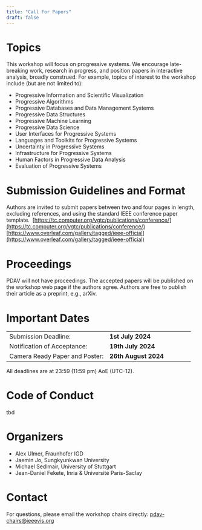 ```yaml
---
title: "Call For Papers"
draft: false
---
```


# Topics<a id="topics"></a>

This workshop will focus on progressive systems. We encourage late-breaking work, research in progress, and position papers in interactive analysis, broadly construed. For example, topics of interest to the workshop include (but are not limited to):

- Progressive Information and Scientific Visualization
- Progressive Algorithms
- Progressive Databases and Data Management Systems
- Progressive Data Structures
- Progressive Machine Learning
- Progressive Data Science
- User Interfaces for Progressive Systems
- Languages and Toolkits for Progressive Systems
- Uncertainty in Progressive Systems
- Infrastructure for Progressive Systems
- Human Factors in Progressive Data Analysis
- Evaluation of Progressive Systems


# Submission Guidelines and Format<a id="submission-guidelines-and-format"></a>

Authors are invited to submit papers between two and four pages in length, excluding references, and using the standard IEEE conference paper template. 
[https://tc.computer.org/vgtc/publications/conference/](https://tc.computer.org/vgtc/publications/conference/)
[https://www.overleaf.com/gallery/tagged/ieee-official](https://www.overleaf.com/gallery/tagged/ieee-official)

# Proceedings<a id="proceedings"></a>

PDAV will not have proceedings. The accepted papers will be published on the workshop web page if the authors agree. 
Authors are free to publish their article as a preprint, e.g., arXiv.


# Important Dates<a id="important-dates"></a>

|||||||
|--|--|--|--|--|--|
|Submission Deadline:| **1st July 2024** ||  |
|Notification of Acceptance:| **19th July 2024** ||  |
|Camera Ready Paper and Poster:| **26th August 2024** ||  |

All deadlines are at 23:59 (11:59 pm) AoE (UTC-12).


# Code of Conduct<a id="code-of-conduct"></a>
tbd


# Organizers<a id="organizers"></a>

- Alex Ulmer, Fraunhofer IGD
- Jaemin Jo, Sungkyunkwan University
- Michael Sedlmair, University of Stuttgart
- Jean-Daniel Fekete, Inria & Université Paris-Saclay


# Contact<a id="contact"></a>

For questions, please email the workshop chairs directly: pdav-chairs@ieeevis.org

